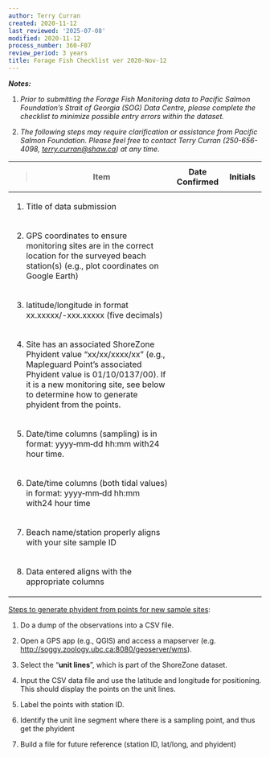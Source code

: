 ```yaml
---
author: Terry Curran
created: 2020-11-12
last_reviewed: '2025-07-08'
modified: 2020-11-12
process_number: 360-F07
review_period: 3 years
title: Forage Fish Checklist ver 2020-Nov-12
---
```


***Notes:***

1.  *Prior to submitting the Forage Fish Monitoring data to Pacific Salmon Foundation’s Strait of Georgia (SOG) Data Centre, please complete the checklist to minimize possible entry errors within the dataset.*

2.  *The following steps may require clarification or assistance from Pacific Salmon Foundation. Please feel free to contact Terry Curran (250-656-4098, <terry.curran@shaw.ca>) at any time.*

<table>
<colgroup>
<col style="width: 64%" />
<col style="width: 20%" />
<col style="width: 15%" />
</colgroup>
<thead>
<tr>
<th><blockquote>
<p><strong>Item</strong></p>
</blockquote></th>
<th><strong>Date Confirmed</strong></th>
<th><strong>Initials</strong></th>
</tr>
</thead>
<tbody>
<tr>
<td><ol type="1">
<li><p>Title of data submission</p></li>
</ol></td>
<td></td>
<td></td>
</tr>
<tr>
<td><ol start="2" type="1">
<li><p>GPS coordinates to ensure monitoring sites are in the correct location for the surveyed beach station(s) (e.g., plot coordinates on Google Earth)</p></li>
</ol></td>
<td></td>
<td></td>
</tr>
<tr>
<td><ol start="3" type="1">
<li><p>latitude/longitude in format xx.xxxxx/-xxx.xxxxx (five decimals)</p></li>
</ol></td>
<td></td>
<td></td>
</tr>
<tr>
<td><ol start="4" type="1">
<li><p>Site has an associated ShoreZone Phyident value “xx/xx/xxxx/xx” (e.g., Mapleguard Point’s associated Phyident value is 01/10/0137/00). If it is a new monitoring site, see below to determine how to generate phyident from the points.</p></li>
</ol></td>
<td></td>
<td></td>
</tr>
<tr>
<td><ol start="5" type="1">
<li><p>Date/time columns (sampling) is in format: yyyy‑mm‑dd hh:mm with24 hour time.</p></li>
</ol></td>
<td></td>
<td></td>
</tr>
<tr>
<td><ol start="6" type="1">
<li><p>Date/time columns (both tidal values) in format: yyyy‑mm‑dd hh:mm with24 hour time</p></li>
</ol></td>
<td></td>
<td></td>
</tr>
<tr>
<td><ol start="7" type="1">
<li><p>Beach name/station properly aligns with your site sample ID</p></li>
</ol></td>
<td></td>
<td></td>
</tr>
<tr>
<td><ol start="8" type="1">
<li><p>Data entered aligns with the appropriate columns</p></li>
</ol></td>
<td></td>
<td></td>
</tr>
</tbody>
</table>

<u>Steps to generate phyident from points for new sample sites</u>:

1.  Do a dump of the observations into a CSV file.

2.  Open a GPS app (e.g., QGIS) and access a mapserver (e.g. <http://soggy.zoology.ubc.ca:8080/geoserver/wms>).

3.  Select the “**unit lines**”, which is part of the ShoreZone dataset.

4.  Input the CSV data file and use the latitude and longitude for positioning. This should display the points on the unit lines.

5.  Label the points with station ID.

6.  Identify the unit line segment where there is a sampling point, and thus get the phyident

7.  Build a file for future reference (station ID, lat/long, and phyident)